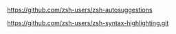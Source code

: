 


https://github.com/zsh-users/zsh-autosuggestions


https://github.com/zsh-users/zsh-syntax-highlighting.git